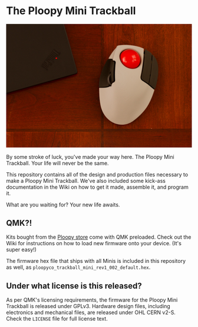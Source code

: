 # The Ploopy Mini Trackball

![The Ploopy Mini Trackball](mini.jpg)

By some stroke of luck, you've made your way here. The Ploopy Mini Trackball. Your life will never be the same.

This repository contains all of the design and production files necessary to make a Ploopy Mini Trackball. We've also included some kick-ass documentation in the Wiki on how to get it made, assemble it, and program it.

What are you waiting for? Your new life awaits.

## QMK?!

Kits bought from the [Ploopy store](https://ploopy.co/product-category/trackball/mini/) come with QMK preloaded. Check out the Wiki for instructions on how to load new firmware onto your device. (It's super easy!)

The firmware hex file that ships with all Minis is included in this repository as well, as `ploopyco_trackball_mini_rev1_002_default.hex`.

## Under what license is this released?

As per QMK's licensing requirements, the firmware for the Ploopy Mini Trackball is released under GPLv3. Hardware design files, including electronics and mechanical files, are released under OHL CERN v2-S. Check the `LICENSE` file for full license text.
